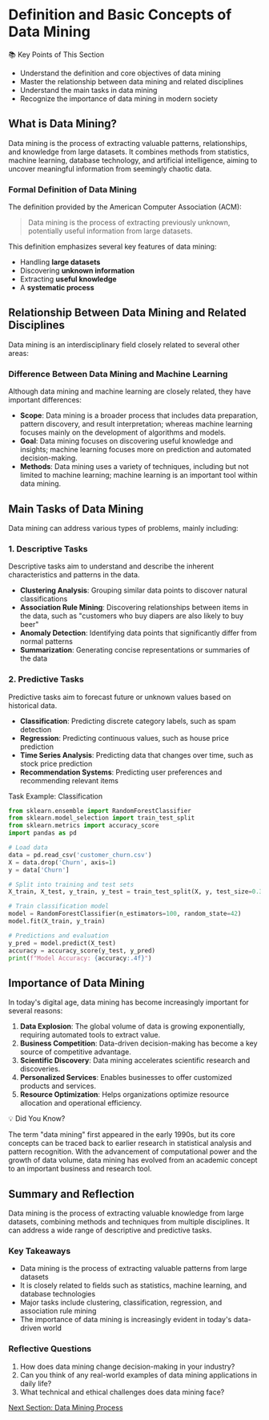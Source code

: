 # Definition and Basic Concepts of Data Mining

<div class="knowledge-card">
  <div class="knowledge-card__title">
    <span class="icon">📚</span> Key Points of This Section
  </div>
  <div class="knowledge-card__content">
    <ul>
      <li>Understand the definition and core objectives of data mining</li>
      <li>Master the relationship between data mining and related disciplines</li>
      <li>Understand the main tasks in data mining</li>
      <li>Recognize the importance of data mining in modern society</li>
    </ul>
  </div>
</div>

## What is Data Mining?

Data mining is the process of extracting valuable patterns, relationships, and knowledge from large datasets. It combines methods from statistics, machine learning, database technology, and artificial intelligence, aiming to uncover meaningful information from seemingly chaotic data.

### Formal Definition of Data Mining

The definition provided by the American Computer Association (ACM):

> Data mining is the process of extracting previously unknown, potentially useful information from large datasets.

This definition emphasizes several key features of data mining:
- Handling **large datasets**
- Discovering **unknown information**
- Extracting **useful knowledge**
- A **systematic process**

## Relationship Between Data Mining and Related Disciplines

Data mining is an interdisciplinary field closely related to several other areas:

<DisciplineMap />

### Difference Between Data Mining and Machine Learning

Although data mining and machine learning are closely related, they have important differences:

- **Scope**: Data mining is a broader process that includes data preparation, pattern discovery, and result interpretation; whereas machine learning focuses mainly on the development of algorithms and models.
- **Goal**: Data mining focuses on discovering useful knowledge and insights; machine learning focuses more on prediction and automated decision-making.
- **Methods**: Data mining uses a variety of techniques, including but not limited to machine learning; machine learning is an important tool within data mining.

## Main Tasks of Data Mining

Data mining can address various types of problems, mainly including:

### 1. Descriptive Tasks

Descriptive tasks aim to understand and describe the inherent characteristics and patterns in the data.

- **Clustering Analysis**: Grouping similar data points to discover natural classifications
- **Association Rule Mining**: Discovering relationships between items in the data, such as "customers who buy diapers are also likely to buy beer"
- **Anomaly Detection**: Identifying data points that significantly differ from normal patterns
- **Summarization**: Generating concise representations or summaries of the data

### 2. Predictive Tasks

Predictive tasks aim to forecast future or unknown values based on historical data.

- **Classification**: Predicting discrete category labels, such as spam detection
- **Regression**: Predicting continuous values, such as house price prediction
- **Time Series Analysis**: Predicting data that changes over time, such as stock price prediction
- **Recommendation Systems**: Predicting user preferences and recommending relevant items

<div class="code-example">
  <div class="code-example__title">Task Example: Classification</div>
  <div class="code-example__content">

```python
from sklearn.ensemble import RandomForestClassifier
from sklearn.model_selection import train_test_split
from sklearn.metrics import accuracy_score
import pandas as pd

# Load data
data = pd.read_csv('customer_churn.csv')
X = data.drop('Churn', axis=1)
y = data['Churn']

# Split into training and test sets
X_train, X_test, y_train, y_test = train_test_split(X, y, test_size=0.3, random_state=42)

# Train classification model
model = RandomForestClassifier(n_estimators=100, random_state=42)
model.fit(X_train, y_train)

# Predictions and evaluation
y_pred = model.predict(X_test)
accuracy = accuracy_score(y_test, y_pred)
print(f"Model Accuracy: {accuracy:.4f}")
```

  </div>
</div>

## Importance of Data Mining

In today's digital age, data mining has become increasingly important for several reasons:

1. **Data Explosion**: The global volume of data is growing exponentially, requiring automated tools to extract value.
2. **Business Competition**: Data-driven decision-making has become a key source of competitive advantage.
3. **Scientific Discovery**: Data mining accelerates scientific research and discoveries.
4. **Personalized Services**: Enables businesses to offer customized products and services.
5. **Resource Optimization**: Helps organizations optimize resource allocation and operational efficiency.

<div class="knowledge-card">
  <div class="knowledge-card__title">
    <span class="icon">💡</span> Did You Know?
  </div>
  <div class="knowledge-card__content">
    <p>The term "data mining" first appeared in the early 1990s, but its core concepts can be traced back to earlier research in statistical analysis and pattern recognition. With the advancement of computational power and the growth of data volume, data mining has evolved from an academic concept to an important business and research tool.</p>
  </div>
</div>

## Summary and Reflection

Data mining is the process of extracting valuable knowledge from large datasets, combining methods and techniques from multiple disciplines. It can address a wide range of descriptive and predictive tasks.

### Key Takeaways

- Data mining is the process of extracting valuable patterns from large datasets
- It is closely related to fields such as statistics, machine learning, and database technologies
- Major tasks include clustering, classification, regression, and association rule mining
- The importance of data mining is increasingly evident in today's data-driven world

### Reflective Questions

1. How does data mining change decision-making in your industry?
2. Can you think of any real-world examples of data mining applications in daily life?
3. What technical and ethical challenges does data mining face?

<div class="practice-link">
  <a href="/overview/process.html" class="button">Next Section: Data Mining Process</a>
</div>
